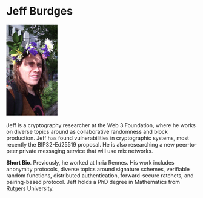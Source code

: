 # Jeff Burdges

<img src="./Jeff.jpg" alt="Jeff Burdges" width="135"/>

Jeff is a cryptography researcher at the Web 3 Foundation, where he works on diverse topics around as collaborative randomness and block production. Jeff has found vulnerabilities in cryptographic systems, most recently the BIP32-Ed25519 proposal. He is also researching a new peer-to-peer private messaging service that will use mix networks.

**Short Bio**. Previously, he worked at Inria Rennes. His work includes anonymity protocols, diverse topics around signature schemes, verifiable random functions, distributed authentication, forward-secure ratchets, and pairing-based protocol. Jeff holds a PhD degree in Mathematics from Rutgers University.
